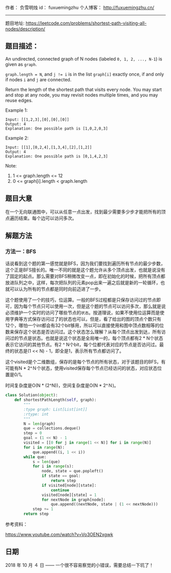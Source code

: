 作者： 		负雪明烛 
id：				fuxuemingzhu
个人博客：	http://fuxuemingzhu.cn/

---

题目地址: https://leetcode.com/problems/shortest-path-visiting-all-nodes/description/

## 题目描述：

An undirected, connected graph of N nodes (labeled ``0, 1, 2, ..., N-1``) is given as ``graph``.

``graph.length = N``, and ``j != i`` is in the list ``graph[i]`` exactly once, if and only if nodes ``i`` and ``j`` are connected.

Return the length of the shortest path that visits every node. You may start and stop at any node, you may revisit nodes multiple times, and you may reuse edges.

Example 1:

    Input: [[1,2,3],[0],[0],[0]]
    Output: 4
    Explanation: One possible path is [1,0,2,0,3]

Example 2:

    Input: [[1],[0,2,4],[1,3,4],[2],[1,2]]
    Output: 4
    Explanation: One possible path is [0,1,4,2,3]
 

Note:

1. 1 <= graph.length <= 12
1. 0 <= graph[i].length < graph.length


## 题目大意

在一个无向联通图中，可以从任意一点出发，找到最少需要多少步才能把所有的顶点遍历结束。每个边可以访问多次。

## 解题方法

### 方法一：BFS

话说看到这个题的第一感觉就是BFS，因为我们要找到遍历所有节点的最少步数，这个正是BFS擅长的。唯一不同的就是这个题允许从多个顶点出发，也就是说没有了固定的起点。那么需要对BFS稍微改变一点，即在初始化的时候，把所有顶点都放进队列之中，这样，每次把队列的元素pop出来一遍之后就是新的一轮循环，也就可以认为所有的节点都是同时向前迈进了一步。

这个题使用了一个的技巧，位运算。一般的BFS过程都是只保存访问过的节点即可，因为每个节点只可以使用一次，但是这个题的节点可以访问多次，那么就是说必须维护一个实时的访问了哪些节点的``状态``。按道理说，如果不使用位运算而是使用字典等方式保存访问过了的状态也可以，但是，看了给出的图的顶点个数只有12个，哪怕一个int都会有32个bit够用，所以可以直接使用和图中顶点数相等的位数来保存这个状态是否访问过。这个状态怎么理解？从每个顶点出发到达，所有访问过的节点是状态。也就是说这个状态是全局唯一的，每个顶点都有2 * N个状态表示它访问的其他节点。有2 ^ N个bit，每个位都代表对应的节点是否访问过。最终的状态是(1 << N) - 1，即全是1，表示所有节点都访问了。

这个visited是个二维数组，保存的是每个节点的所有状态，对于该题目的BFS，有可能有N * 2^Ｎ个状态，使用visited保存每个节点已经访问的状态，对应状态位置是0/1。

时间复杂度是O(N * (2^N))，空间复杂度是O(N * 2^Ｎ)。

```python
class Solution(object):
    def shortestPathLength(self, graph):
        """
        :type graph: List[List[int]]
        :rtype: int
        """
        N = len(graph)
        que = collections.deque()
        step = 0
        goal = (1 << N) - 1
        visited = [[0 for j in range(1 << N)] for i in range(N)]
        for i in range(N):
            que.append((i, 1 << i))
        while que:
            s = len(que)
            for i in range(s):
                node, state = que.popleft()
                if state == goal:
                    return step
                if visited[node][state]:
                    continue
                visited[node][state] = 1
                for nextNode in graph[node]:
                    que.append((nextNode, state | (1 << nextNode)))
            step += 1
        return step
```

参考资料：

https://www.youtube.com/watch?v=Vo3OEN2xgwk

## 日期

2018 年 10 月 ４ 日 —— 一个很不容易察觉的小错误，需要总结一下坑了！
